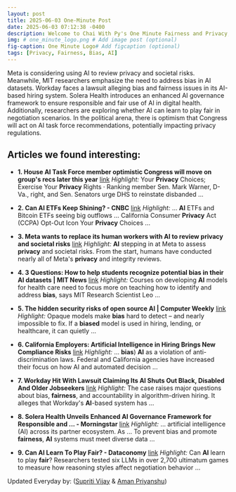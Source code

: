 ```yaml
---
layout: post
title: 2025-06-03 One-Minute Post
date: 2025-06-03 07:12:38 -0400
description: Welcome to Chai With Py's One Minute Fairness and Privacy, which aims to provide you the current happenings in the world of Fairness, Privacy, and AI.
img: # one_minute_logo.png # Add image post (optional)
fig-caption: One Minute Logo# Add figcaption (optional)
tags: [Privacy, Fairness, Bias, AI]
---
```


Meta is considering using AI to review privacy and societal risks. Meanwhile, MIT researchers emphasize the need to address bias in AI datasets. Workday faces a lawsuit alleging bias and fairness issues in its AI-based hiring system. Solera Health introduces an enhanced AI governance framework to ensure responsible and fair use of AI in digital health. Additionally, researchers are exploring whether AI can learn to play fair in negotiation scenarios. In the political arena, there is optimism that Congress will act on AI task force recommendations, potentially impacting privacy regulations.

## Articles we found interesting:

- **1. House <b>AI</b> Task Force member optimistic Congress will move on group&#39;s recs later this year** [link](http://www.fcw.com/artificial-intelligence/2025/06/house-ai-task-force-member-optimistic-congress-will-move-groups-recs-later-year/405730/%3Foref%3Dng-homepage-river)
_Highlight:_ Your <b>Privacy</b> Choices; Exercise Your <b>Privacy</b> Rights &middot; Ranking member Sen. Mark Warner, D-Va., right, and Sen. Senators urge DHS to reinstate disbanded&nbsp;...

- **2. Can <b>AI</b> ETFs Keep Shining? - CNBC** [link](https://www.cnbc.com/video/2025/06/02/can-ai-etfs-keep-shining.html)
_Highlight:_ ... <b>AI</b> ETFs and Bitcoin ETFs seeing big outflows ... California Consumer <b>Privacy</b> Act (CCPA) Opt-Out Icon Your <b>Privacy</b> Choices&nbsp;...

- **3. Meta wants to replace its human workers with <b>AI</b> to review <b>privacy</b> and societal risks** [link](https://fortune.com/2025/06/02/meta-replace-human-workers-ai-klarna-salesforce-duolingo/)
_Highlight:_ <b>AI</b> stepping in at Meta to assess <b>privacy</b> and societal risks. From the start, humans have conducted nearly all of Meta&#39;s <b>privacy</b> and integrity reviews.

- **4. 3 Questions: How to help students recognize potential <b>bias</b> in their <b>AI</b> datasets | MIT News** [link](https://news.mit.edu/2025/3-questions-recognizing-potential-bias-in-ai-datasets-0602)
_Highlight:_ Courses on developing <b>AI</b> models for health care need to focus more on teaching how to identify and address <b>bias</b>, says MIT Research Scientist Leo&nbsp;...

- **5. The hidden security risks of open source <b>AI</b> | Computer Weekly** [link](https://www.computerweekly.com/opinion/The-hidden-security-risks-of-open-source-AI)
_Highlight:_ Opaque models make <b>bias</b> hard to detect – and nearly impossible to fix. If a <b>biased</b> model is used in hiring, lending, or healthcare, it can quietly&nbsp;...

- **6. California Employers: <b>Artificial Intelligence</b> in Hiring Brings New Compliance Risks** [link](https://www.jdsupra.com/legalnews/california-employers-artificial-1498037/)
_Highlight:_ ... <b>bias</b>) <b>AI</b> as a violation of anti-discrimination laws. Federal and California agencies have increased their focus on how AI and automated decision&nbsp;...

- **7. Workday Hit With Lawsuit Claiming Its <b>AI</b> Shuts Out Black, Disabled And Older Jobseekers** [link](https://www.ibtimes.co.uk/workday-hit-lawsuit-claiming-its-ai-shuts-out-black-disabled-older-jobseekers-1734573)
_Highlight:_ The case raises major questions about bias, <b>fairness</b>, and accountability in algorithm-driven hiring. It alleges that Workday&#39;s <b>AI</b>-based system has&nbsp;...

- **8. Solera Health Unveils Enhanced <b>AI</b> Governance Framework for Responsible and ... - Morningstar** [link](https://www.morningstar.com/news/globe-newswire/9460959/solera-health-unveils-enhanced-ai-governance-framework-for-responsible-and-transparent-use-of-artificial-intelligence-in-digital-health)
_Highlight:_ ... artificial intelligence (AI) across its partner ecosystem. As ... To prevent bias and promote <b>fairness</b>, <b>AI</b> systems must meet diverse data&nbsp;...

- **9. Can <b>AI</b> Learn To Play <b>Fair</b>? - Dataconomy** [link](https://dataconomy.com/2025/06/02/can-ai-learn-to-play-fair/)
_Highlight:_ Can <b>AI</b> learn to play <b>fair</b>? Researchers tested six LLMs in over 2,700 ultimatum games to measure how reasoning styles affect negotiation behavior&nbsp;...


Updated Everyday by: (<a href="https://supritivijay.github.io/">Supriti Vijay</a> & <a href="https://amanpriyanshu.github.io/">Aman Priyanshu</a>)
